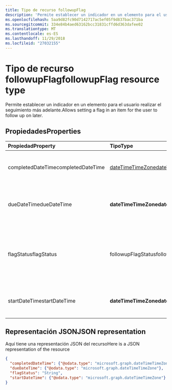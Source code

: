 ```yaml
---
title: Tipo de recurso followupFlag
description: 'Permite establecer un indicador en un elemento para el usuario realizar el seguimiento más adelante. '
ms.openlocfilehash: 5aa9d82fc90d7142717ac5ef05f9d837bac371ba
ms.sourcegitcommit: 334e84b4aed63162bcc31831cffd6d363dafee02
ms.translationtype: MT
ms.contentlocale: es-ES
ms.lasthandoff: 11/29/2018
ms.locfileid: "27032155"
---
```

# <a name="followupflag-resource-type"></a><span data-ttu-id="157d9-103">Tipo de recurso followupFlag</span><span class="sxs-lookup"><span data-stu-id="157d9-103">followupFlag resource type</span></span>


<span data-ttu-id="157d9-104">Permite establecer un indicador en un elemento para el usuario realizar el seguimiento más adelante.</span><span class="sxs-lookup"><span data-stu-id="157d9-104">Allows setting a flag in an item for the user to follow up on later.</span></span> 

## <a name="properties"></a><span data-ttu-id="157d9-105">Propiedades</span><span class="sxs-lookup"><span data-stu-id="157d9-105">Properties</span></span>
| <span data-ttu-id="157d9-106">Propiedad</span><span class="sxs-lookup"><span data-stu-id="157d9-106">Property</span></span>     | <span data-ttu-id="157d9-107">Tipo</span><span class="sxs-lookup"><span data-stu-id="157d9-107">Type</span></span>   |<span data-ttu-id="157d9-108">Descripción</span><span class="sxs-lookup"><span data-stu-id="157d9-108">Description</span></span>|
|:---------------|:--------|:----------|
|<span data-ttu-id="157d9-109">completedDateTime</span><span class="sxs-lookup"><span data-stu-id="157d9-109">completedDateTime</span></span>|[<span data-ttu-id="157d9-110">dateTimeTimeZone</span><span class="sxs-lookup"><span data-stu-id="157d9-110">dateTimeTimeZone</span></span>](datetimetimezone.md)|<span data-ttu-id="157d9-111">Fecha y hora en que se finalizó el seguimiento.</span><span class="sxs-lookup"><span data-stu-id="157d9-111">The date and time that the follow-up was finished.</span></span>|
|<span data-ttu-id="157d9-112">dueDateTime</span><span class="sxs-lookup"><span data-stu-id="157d9-112">dueDateTime</span></span>|<span data-ttu-id="157d9-113">**dateTimeTimeZone**</span><span class="sxs-lookup"><span data-stu-id="157d9-113">**dateTimeTimeZone**</span></span>|<span data-ttu-id="157d9-114">Fecha y hora en que se va a finalizar el seguimiento.</span><span class="sxs-lookup"><span data-stu-id="157d9-114">The date and time that the follow-up is to be finished.</span></span>|
|<span data-ttu-id="157d9-115">flagStatus</span><span class="sxs-lookup"><span data-stu-id="157d9-115">flagStatus</span></span>|<span data-ttu-id="157d9-116">followupFlagStatus</span><span class="sxs-lookup"><span data-stu-id="157d9-116">followupFlagStatus</span></span>|<span data-ttu-id="157d9-117">Estado del seguimiento de un elemento.</span><span class="sxs-lookup"><span data-stu-id="157d9-117">The status for follow-up for an item.</span></span> <span data-ttu-id="157d9-118">Los valores posibles son: `notFlagged`, `complete` y `flagged`.</span><span class="sxs-lookup"><span data-stu-id="157d9-118">Possible values are `notFlagged`, `complete`, and `flagged`.</span></span>|
|<span data-ttu-id="157d9-119">startDateTime</span><span class="sxs-lookup"><span data-stu-id="157d9-119">startDateTime</span></span>|<span data-ttu-id="157d9-120">**dateTimeTimeZone**</span><span class="sxs-lookup"><span data-stu-id="157d9-120">**dateTimeTimeZone**</span></span>|<span data-ttu-id="157d9-121">Fecha y hora en que va a iniciarse el seguimiento.</span><span class="sxs-lookup"><span data-stu-id="157d9-121">The date and time that the follow-up is to begin.</span></span>|

## <a name="json-representation"></a><span data-ttu-id="157d9-122">Representación JSON</span><span class="sxs-lookup"><span data-stu-id="157d9-122">JSON representation</span></span>

<span data-ttu-id="157d9-123">Aquí tiene una representación JSON del recurso</span><span class="sxs-lookup"><span data-stu-id="157d9-123">Here is a JSON representation of the resource</span></span>

<!-- {
  "blockType": "resource",
  "optionalProperties": [

  ],
  "@odata.type": "microsoft.graph.followupFlag"
}-->

```json
{
  "completedDateTime": {"@odata.type": "microsoft.graph.dateTimeTimeZone"},
  "dueDateTime": {"@odata.type": "microsoft.graph.dateTimeTimeZone"},
  "flagStatus": "String",
  "startDateTime": {"@odata.type": "microsoft.graph.dateTimeTimeZone"}
}

```

<!-- uuid: 8fcb5dbc-d5aa-4681-8e31-b001d5168d79
2015-10-25 14:57:30 UTC -->
<!-- {
  "type": "#page.annotation",
  "description": "followupFlag resource",
  "keywords": "",
  "section": "documentation",
  "tocPath": ""
}-->

